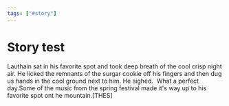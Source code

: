 ```yaml
---
tags: ["#story"]
---
```

# Story test

Lauthain sat in his favorite spot and took deep breath of the cool crisp night air. He licked the remnants of the surgar cookie off his fingers and then dug us hands in the cool ground next to him. He sighed.  What a perfect day.Some of the music from the spring festival made it's way up to his favorite spot ont he mountain.\[THES\]
